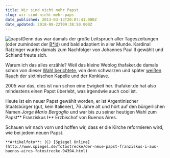 ```yaml
---
title: Wir sind nicht mehr Papst
slug: wir-sind-nicht-mehr-paps
date_published: 2013-03-13T20:07:41.000Z
date_updated: 2018-08-22T09:38:50.000Z
---
```


![papst](//picdump.thafaker.de/2013/03/Bildschirmfoto-2013-03-13-um-21.06.36-100x100.png)Denn das war damals der große Leitspruch aller Tageszeitungen (oder zumindest der [B*ld](__GHOST_URL__/bild-titelte-wir-sind-papst/)) und bald adaptiert in aller Munde. Kardinal Ratzinger wurde damals zum Nachfolger von Johannes Paul II gewählt und Schland freute sich. 

Warum ich das alles erzähle? Weil das kleine Weblog thafaker.de damals schon von dieser [Wahl berichtete](http://thafaker.de/page/2/?s=papst), von dem schwarzen und später [weißen Rauch](__GHOST_URL__/weisser-rauch/) der sixtinischen Kapelle und der Konklave.

2005 war das, dies ist nun schon eine Ewigkeit her. thafaker.de hat also mindestens einen Papst überlebt, was irgendwie auch cool ist.

Heute ist ein neuer Papst gewählt worden, er ist Argentinischer Staatsbürger (gut, kein Italiener), 76 Jahre alt und hört auf den bürgerlichen Namen *Jorge Mario Bergoglio* und war bis zu seiner heutigen Wahl zum Papst** Franziskus I** Erzbischof von Buenos Aires.

Schauen wir nach vorn und hoffen wir, dass er die Kirche reformieren wird, wie bei jedem neuen Papst.

`**Artikelfoto**: (C) [Spiegel Online](http://www.spiegel.de/fotostrecke/der-neue-papst-franziskus-i-aus-buenos-aires-fotostrecke-94394.html)`
